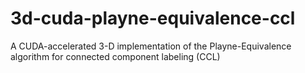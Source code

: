 # 3d-cuda-playne-equivalence-ccl
A CUDA-accelerated 3-D implementation of the Playne-Equivalence algorithm for connected component labeling (CCL)
